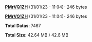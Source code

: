 [**PMrVQ1ZH**](/data/PMrVQ1ZH.txt) (31/01/23 - 11:04)- 246 bytes

[**PMrVQ1ZH**](/data/PMrVQ1ZH.txt) (31/01/23 - 11:04)- 246 bytes

**Total Datas**: 7467

**Total Size**: 42.64 MB / 42.6 MB
